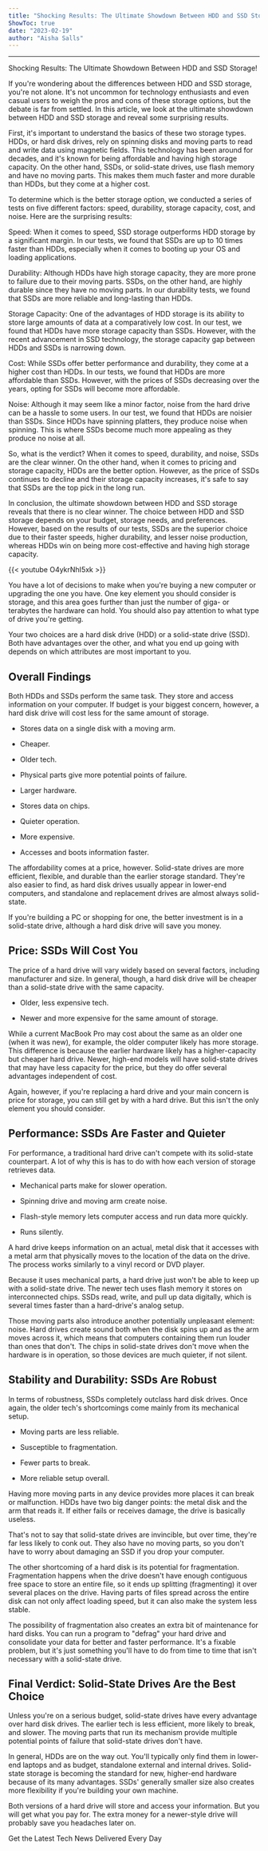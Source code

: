 ```yaml
---
title: "Shocking Results: The Ultimate Showdown Between HDD and SSD Storage!"
ShowToc: true 
date: "2023-02-19"
author: "Aisha Salls"
---
```

*****
Shocking Results: The Ultimate Showdown Between HDD and SSD Storage!

If you're wondering about the differences between HDD and SSD storage, you're not alone. It's not uncommon for technology enthusiasts and even casual users to weigh the pros and cons of these storage options, but the debate is far from settled. In this article, we look at the ultimate showdown between HDD and SSD storage and reveal some surprising results.

First, it's important to understand the basics of these two storage types. HDDs, or hard disk drives, rely on spinning disks and moving parts to read and write data using magnetic fields. This technology has been around for decades, and it's known for being affordable and having high storage capacity. On the other hand, SSDs, or solid-state drives, use flash memory and have no moving parts. This makes them much faster and more durable than HDDs, but they come at a higher cost.

To determine which is the better storage option, we conducted a series of tests on five different factors: speed, durability, storage capacity, cost, and noise. Here are the surprising results:

Speed: When it comes to speed, SSD storage outperforms HDD storage by a significant margin. In our tests, we found that SSDs are up to 10 times faster than HDDs, especially when it comes to booting up your OS and loading applications.

Durability: Although HDDs have high storage capacity, they are more prone to failure due to their moving parts. SSDs, on the other hand, are highly durable since they have no moving parts. In our durability tests, we found that SSDs are more reliable and long-lasting than HDDs.

Storage Capacity: One of the advantages of HDD storage is its ability to store large amounts of data at a comparatively low cost. In our test, we found that HDDs have more storage capacity than SSDs. However, with the recent advancement in SSD technology, the storage capacity gap between HDDs and SSDs is narrowing down.

Cost: While SSDs offer better performance and durability, they come at a higher cost than HDDs. In our tests, we found that HDDs are more affordable than SSDs. However, with the prices of SSDs decreasing over the years, opting for SSDs will become more affordable.

Noise: Although it may seem like a minor factor, noise from the hard drive can be a hassle to some users. In our test, we found that HDDs are noisier than SSDs. Since HDDs have spinning platters, they produce noise when spinning. This is where SSDs become much more appealing as they produce no noise at all.

So, what is the verdict? When it comes to speed, durability, and noise, SSDs are the clear winner. On the other hand, when it comes to pricing and storage capacity, HDDs are the better option. However, as the price of SSDs continues to decline and their storage capacity increases, it's safe to say that SSDs are the top pick in the long run.

In conclusion, the ultimate showdown between HDD and SSD storage reveals that there is no clear winner. The choice between HDD and SSD storage depends on your budget, storage needs, and preferences. However, based on the results of our tests, SSDs are the superior choice due to their faster speeds, higher durability, and lesser noise production, whereas HDDs win on being more cost-effective and having high storage capacity.

{{< youtube O4ykrNhI5xk >}} 




You have a lot of decisions to make when you're buying a new computer or upgrading the one you have. One key element you should consider is storage, and this area goes further than just the number of giga- or terabytes the hardware can hold. You should also pay attention to what type of drive you're getting.

 

Your two choices are a hard disk drive (HDD) or a solid-state drive (SSD). Both have advantages over the other, and what you end up going with depends on which attributes are most important to you.

 
##   Overall Findings  
 

Both HDDs and SSDs perform the same task. They store and access information on your computer. If budget is your biggest concern, however, a hard disk drive will cost less for the same amount of storage.

 
- Stores data on a single disk with a moving arm.
 - Cheaper.
 - Older tech.
 - Physical parts give more potential points of failure.
 - Larger hardware.

 
- Stores data on chips.
 - Quieter operation.
 - More expensive.
 - Accesses and boots information faster.

 

The affordability comes at a price, however. Solid-state drives are more efficient, flexible, and durable than the earlier storage standard. They're also easier to find, as hard disk drives usually appear in lower-end computers, and standalone and replacement drives are almost always solid-state.

 

If you're building a PC or shopping for one, the better investment is in a solid-state drive, although a hard disk drive will save you money.

 
##   Price: SSDs Will Cost You  
 

The price of a hard drive will vary widely based on several factors, including manufacturer and size. In general, though, a hard disk drive will be cheaper than a solid-state drive with the same capacity.

 
- Older, less expensive tech.

 
- Newer and more expensive for the same amount of storage.

 

While a current MacBook Pro may cost about the same as an older one (when it was new), for example, the older computer likely has more storage. This difference is because the earlier hardware likely has a higher-capacity but cheaper hard drive. Newer, high-end models will have solid-state drives that may have less capacity for the price, but they do offer several advantages independent of cost.

 

Again, however, if you're replacing a hard drive and your main concern is price for storage, you can still get by with a hard drive. But this isn't the only element you should consider.

 
##   Performance: SSDs Are Faster and Quieter  
 

For performance, a traditional hard drive can't compete with its solid-state counterpart. A lot of why this is has to do with how each version of storage retrieves data.

 
- Mechanical parts make for slower operation.
 - Spinning drive and moving arm create noise.

 
- Flash-style memory lets computer access and run data more quickly.
 - Runs silently.

 

A hard drive keeps information on an actual, metal disk that it accesses with a metal arm that physically moves to the location of the data on the drive. The process works similarly to a vinyl record or DVD player.

 

Because it uses mechanical parts, a hard drive just won't be able to keep up with a solid-state drive. The newer tech uses flash memory it stores on interconnected chips. SSDs read, write, and pull up data digitally, which is several times faster than a hard-drive's analog setup.

 

Those moving parts also introduce another potentially unpleasant element: noise. Hard drives create sound both when the disk spins up and as the arm moves across it, which means that computers containing them run louder than ones that don't. The chips in solid-state drives don't move when the hardware is in operation, so those devices are much quieter, if not silent.

 
##   Stability and Durability: SSDs Are Robust  
 

In terms of robustness, SSDs completely outclass hard disk drives. Once again, the older tech's shortcomings come mainly from its mechanical setup.

 
- Moving parts are less reliable.
 - Susceptible to fragmentation.

 
- Fewer parts to break.
 - More reliable setup overall.

 

Having more moving parts in any device provides more places it can break or malfunction. HDDs have two big danger points: the metal disk and the arm that reads it. If either fails or receives damage, the drive is basically useless.

 

That's not to say that solid-state drives are invincible, but over time, they're far less likely to conk out. They also have no moving parts, so you don't have to worry about damaging an SSD if you drop your computer.

 

The other shortcoming of a hard disk is its potential for fragmentation. Fragmentation happens when the drive doesn't have enough contiguous free space to store an entire file, so it ends up splitting (fragmenting) it over several places on the drive. Having parts of files spread across the entire disk can not only affect loading speed, but it can also make the system less stable.

 

The possibility of fragmentation also creates an extra bit of maintenance for hard disks. You can run a program to "defrag" your hard drive and consolidate your data for better and faster performance. It's a fixable problem, but it's just something you'll have to do from time to time that isn't necessary with a solid-state drive.

 
##   Final Verdict: Solid-State Drives Are the Best Choice  
 

Unless you're on a serious budget, solid-state drives have every advantage over hard disk drives. The earlier tech is less efficient, more likely to break, and slower. The moving parts that run its mechanism provide multiple potential points of failure that solid-state drives don't have.

 

In general, HDDs are on the way out. You'll typically only find them in lower-end laptops and as budget, standalone external and internal drives. Solid-state storage is becoming the standard for new, higher-end hardware because of its many advantages. SSDs' generally smaller size also creates more flexibility if you're building your own machine.

 

Both versions of a hard drive will store and access your information. But you will get what you pay for. The extra money for a newer-style drive will probably save you headaches later on.

 

Get the Latest Tech News Delivered Every Day




